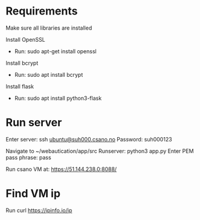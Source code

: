 # Requirements
Make sure all libraries are installed

Install OpenSSL
- Run: sudo apt-get install openssl

Install bcrypt
- Run: sudo apt install bcrypt

Install flask
- Run: sudo apt install python3-flask

# Run server

Enter server: ssh ubuntu@suh000.csano.no
Password: suh000123

Navigate  to ~/webautication/app/src 
Runserver: python3 app.py
Enter PEM pass phrase: pass

Run csano VM at: https://51.144.238.0:8088/

# Find VM ip
Run curl https://ipinfo.io/ip
